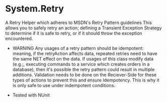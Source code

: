 # System.Retry
A Retry Helper which adheres to MSDN's Retry Pattern guidelines
This allows you to safely retry an action; defining a Transient Exception Strategy to determine if it is safe to retry, or if it should throw the exception encountered.


* WARNING
 Any usages of a retry pattern should be idempotent: meaning, if the retryAction affects data, repeated retries need to have the same NET effect on the data. 
 If usages of this class modify data (e.g.;, executing commands to a service which creates orders in a database), then it's possible the retry pattern could result in multiple additions. Validation needs to be done on the Reciever-Side for these types of actions to prevent this and ensure Idempotency. 
 This is why it is only safe to use under indempotent conditions.
 
- Tested with NUnit

